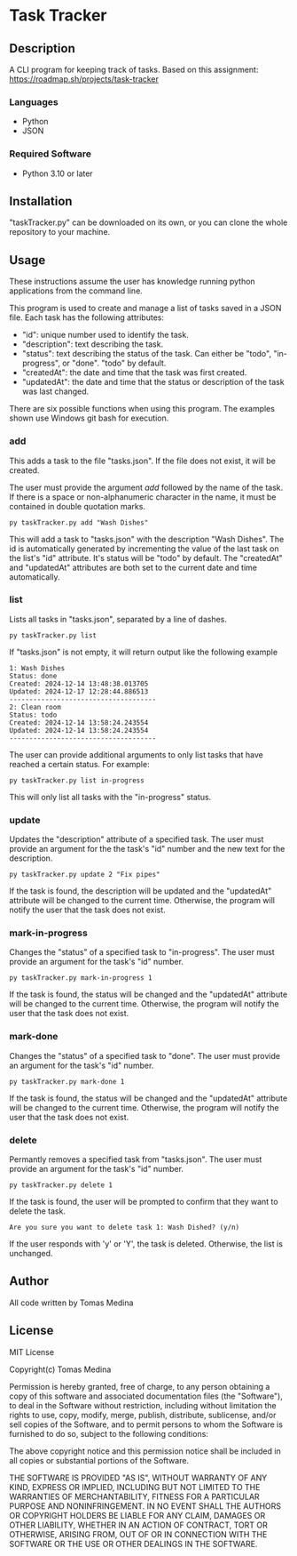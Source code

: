 # Task Tracker

## Description
A CLI program for keeping track of tasks. Based on this assignment: https://roadmap.sh/projects/task-tracker

### Languages
* Python
* JSON

### Required Software
* Python 3.10 or later

## Installation
"taskTracker.py" can be downloaded on its own, or you can clone the whole repository to your machine.

## Usage
These instructions assume the user has knowledge running python applications from the command line.

This program is used to create and manage a list of tasks saved in a JSON file. Each task has the following attributes:

* "id": unique number used to identify the task.
* "description": text describing the task.
* "status": text describing the status of the task. Can either be "todo", "in-progress", or "done". "todo" by default.
* "createdAt": the date and time that the task was first created.
* "updatedAt": the date and time that the status or description of the task was last changed.

There are six possible functions when using this program. The examples shown use Windows git bash for execution.

### add
This adds a task to the file "tasks.json". If the file does not exist, it will be created.

The user must provide the argument *add* followed by the name of the task. If there is a space or non-alphanumeric character in the name, it must be contained in double quotation marks.

````py taskTracker.py add "Wash Dishes"````

This will add a task to "tasks.json" with the description "Wash Dishes". The id is automatically generated by incrementing the value of the last task on the list's "id" attribute. It's status will be "todo" by default. The "createdAt" and "updatedAt" attributes are both set to the current date and time automatically. 

### list
Lists all tasks in "tasks.json", separated by a line of dashes.

````py taskTracker.py list````

If "tasks.json" is not empty, it will return output like the following example

```
1: Wash Dishes
Status: done
Created: 2024-12-14 13:48:38.013705
Updated: 2024-12-17 12:28:44.886513
-------------------------------------
2: Clean room
Status: todo
Created: 2024-12-14 13:58:24.243554
Updated: 2024-12-14 13:58:24.243554
-------------------------------------
```

The user can provide additional arguments to only list tasks that have reached a certain status.
For example:

````py taskTracker.py list in-progress````

This will only list all tasks with the "in-progress" status.

### update
Updates the "description" attribute of a specified task. The user must provide an argument for the the task's "id" number and the new text for the description. 

````py taskTracker.py update 2 "Fix pipes"````

If the task is found, the description will be updated and the "updatedAt" attribute will be changed to the current time. Otherwise, the program will notify the user that the task does not exist.

### mark-in-progress
Changes the "status" of a specified task to "in-progress". The user must provide an argument for the task's "id" number.

````py taskTracker.py mark-in-progress 1 ````

If the task is found, the status will be changed and the "updatedAt" attribute will be changed to the current time. Otherwise, the program will notify the user that the task does not exist.

### mark-done
Changes the "status" of a specified task to "done". The user must provide an argument for the task's "id" number.

````py taskTracker.py mark-done 1 ````

If the task is found, the status will be changed and the "updatedAt" attribute will be changed to the current time. Otherwise, the program will notify the user that the task does not exist.

### delete
Permantly removes a specified task from "tasks.json". The user must provide an argument for the task's "id" number.

````py taskTracker.py delete 1 ````

If the task is found, the user will be prompted to confirm that they want to delete the task.

````Are you sure you want to delete task 1: Wash Dished? (y/n) ````

If the user responds with 'y' or 'Y', the task is deleted. Otherwise, the list is unchanged.

## Author
All code written by Tomas Medina

## License
MIT License

Copyright(c) Tomas Medina

Permission is hereby granted, free of charge, to any person obtaining a copy
of this software and associated documentation files (the "Software"), to deal
in the Software without restriction, including without limitation the rights
to use, copy, modify, merge, publish, distribute, sublicense, and/or sell
copies of the Software, and to permit persons to whom the Software is
furnished to do so, subject to the following conditions:

The above copyright notice and this permission notice shall be included in all
copies or substantial portions of the Software.

THE SOFTWARE IS PROVIDED "AS IS", WITHOUT WARRANTY OF ANY KIND, EXPRESS OR
IMPLIED, INCLUDING BUT NOT LIMITED TO THE WARRANTIES OF MERCHANTABILITY,
FITNESS FOR A PARTICULAR PURPOSE AND NONINFRINGEMENT. IN NO EVENT SHALL THE
AUTHORS OR COPYRIGHT HOLDERS BE LIABLE FOR ANY CLAIM, DAMAGES OR OTHER
LIABILITY, WHETHER IN AN ACTION OF CONTRACT, TORT OR OTHERWISE, ARISING FROM,
OUT OF OR IN CONNECTION WITH THE SOFTWARE OR THE USE OR OTHER DEALINGS IN THE
SOFTWARE.
